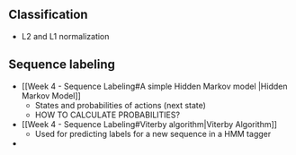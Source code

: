
## Classification

* L2 and L1 normalization


## Sequence labeling
* [[Week 4 - Sequence Labeling#A simple Hidden Markov model |Hidden Markov Model]]
	* States and probabilities of actions (next state)
	* HOW TO CALCULATE PROBABILITIES?
* [[Week 4 - Sequence Labeling#Viterby algorithm|Viterby Algorithm]]
	* Used for predicting labels for a new sequence in a HMM tagger
* 